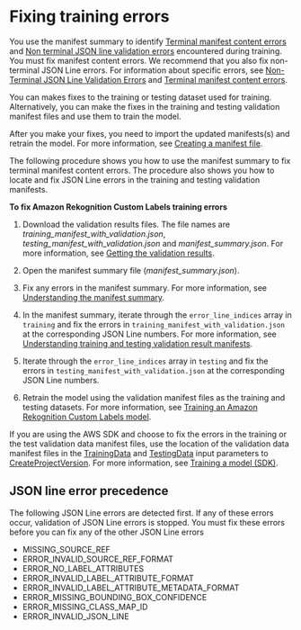 # Fixing training errors<a name="tm-debugging-fixing-validation-errors"></a>

You use the manifest summary to identify [Terminal manifest content errors](tm-debugging.md#tm-error-category-combined-terminal) and [Non terminal JSON line validation errors](tm-debugging.md#tm-error-category-non-terminal-errors) encountered during training\. You must fix manifest content errors\. We recommend that you also fix non\-terminal JSON Line errors\. For information about specific errors, see [Non\-Terminal JSON Line Validation Errors](tm-debugging-json-line-errors.md) and [Terminal manifest content errors](tm-debugging-aggregate-errors.md)\.

You can makes fixes to the training or testing dataset used for training\. Alternatively, you can make the fixes in the training and testing validation manifest files and use them to train the model\. 

After you make your fixes, you need to import the updated manifests\(s\) and retrain the model\. For more information, see [Creating a manifest file](md-create-manifest-file.md)\.

The following procedure shows you how to use the manifest summary to fix terminal manifest content errors\. The procedure also shows you how to locate and fix JSON Line errors in the training and testing validation manifests\. 

**To fix Amazon Rekognition Custom Labels training errors**

1. Download the validation results files\. The file names are *training\_manifest\_with\_validation\.json*, *testing\_manifest\_with\_validation\.json* and *manifest\_summary\.json*\. For more information, see [Getting the validation results](tm-debugging-getting-validation-data.md)\. 

1. Open the manifest summary file \(*manifest\_summary\.json*\)\. 

1. Fix any errors in the manifest summary\. For more information, see [Understanding the manifest summary](tm-debugging-summary.md)\.

1. In the manifest summary, iterate through the `error_line_indices` array in `training` and fix the errors in `training_manifest_with_validation.json` at the corresponding JSON Line numbers\. For more information, see [Understanding training and testing validation result manifests](tm-debugging-scope-json-line.md)\.

1. Iterate through the `error_line_indices` array in `testing` and fix the errors in `testing_manifest_with_validation.json` at the corresponding JSON Line numbers\.

1. Retrain the model using the validation manifest files as the training and testing datasets\. For more information, see [Training an Amazon Rekognition Custom Labels model](training-model.md)\. 

If you are using the AWS SDK and choose to fix the errors in the training or the test validation data manifest files, use the location of the validation data manifest files in the [TrainingData](https://docs.aws.amazon.com/rekognition/latest/dg/API_TrainingData) and [TestingData](https://docs.aws.amazon.com/rekognition/latest/dg/API_TestingData) input parameters to [CreateProjectVersion](https://docs.aws.amazon.com/rekognition/latest/dg/API_CreateProjectVersion)\. For more information, see [Training a model \(SDK\)](training-model.md#tm-sdk)\. 

## JSON line error precedence<a name="tm-debugging-json-line-error-precedence"></a>

The following JSON Line errors are detected first\. If any of these errors occur, validation of JSON Line errors is stopped\. You must fix these errors before you can fix any of the other JSON Line errors 
+ MISSING\_SOURCE\_REF
+ ERROR\_INVALID\_SOURCE\_REF\_FORMAT
+ ERROR\_NO\_LABEL\_ATTRIBUTES
+ ERROR\_INVALID\_LABEL\_ATTRIBUTE\_FORMAT
+ ERROR\_INVALID\_LABEL\_ATTRIBUTE\_METADATA\_FORMAT
+ ERROR\_MISSING\_BOUNDING\_BOX\_CONFIDENCE
+ ERROR\_MISSING\_CLASS\_MAP\_ID
+ ERROR\_INVALID\_JSON\_LINE